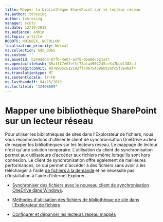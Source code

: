 ```yaml
---
title: Mapper la bibliothèque SharePoint sur le lecteur réseau
ms.author: toresing
author: tomresing
manager: scotv
ms.date: 12/10/2018
ms.audience: Admin
ms.topic: article
ROBOTS: NOINDEX, NOFOLLOW
localization_priority: Normal
ms.collection: Adm_O365
ms.custom: ''
ms.assetid: b249dddd-87fb-4e07-a4f8-05a0dc521a47
ms.openlocfilehash: 39a1317e67ef5f73afad902745ce3a7bbb1382cd
ms.sourcegitcommit: 9d78905c512192ffc4675468abd2efc5f2e4baf4
ms.translationtype: MT
ms.contentlocale: fr-FR
ms.lasthandoff: 04/23/2019
ms.locfileid: "32408609"
---
```

# <a name="map-a-sharepoint-library-to-a-network-drive"></a>Mapper une bibliothèque SharePoint sur un lecteur réseau

Pour utiliser les bibliothèques de sites dans l'Explorateur de fichiers, nous vous recommandons d'utiliser le client de synchronisation OneDrive au lieu de mapper les bibliothèques sur les lecteurs réseau. Le mappage de lecteur n'est qu'une solution temporaire. L'utilisation du client de synchronisation permet aux utilisateurs d'accéder aux fichiers même lorsqu'ils sont hors connexion. Le client de synchronisation offre également de meilleures performances, ce qui permet d'accéder à des fichiers sans avoir à les télécharger à l'aide [de fichiers à la demande](https://support.office.com/article/Learn-about-OneDrive-Files-On-Demand-0E6860D3-D9F3-4971-B321-7092438FB38E) et ne nécessite pas d'installation à l'aide d'Internet Explorer. 
  
- [Synchroniser des fichiers avec le nouveau client de synchronisation OneDrive dans Windows](https://go.microsoft.com/fwlink/?linkid=866427).
    
- [Méthodes d'utilisation des fichiers de bibliothèque de site dans l'Explorateur de fichiers](https://go.microsoft.com/fwlink/?linkid=866291)
    
- [Configurer et dépanner les lecteurs réseau mappés](https://support.microsoft.com/kb/2616712)
    


